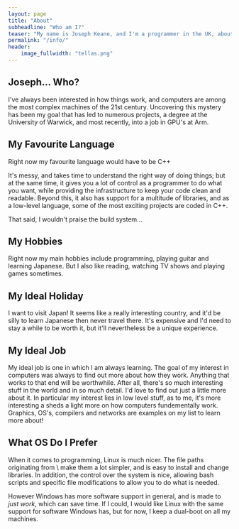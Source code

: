```yaml
---
layout: page
title: "About"
subheadline: "Who am I?"
teaser: "My name is Joseph Keane, and I'm a programmer in the UK, about to finish a CS degree at Warwick"
permalink: "/info/"
header:
    image_fullwidth: "tellas.png"
---
```


## Joseph... Who?

I've always been interested in how things work, and computers are among the most complex machines of the 21st century. Uncovering this mystery has been my goal that has led to numerous projects, a degree at the University of Warwick, and most recently, into a job in GPU's at Arm.

## My Favourite Language

Right now my favourite language would have to be C++

It's messy, and takes time to understand the right way of doing things; but at the same time, it gives you a lot of control as a programmer to do what you want, while providing the infrastructure to keep your code clean and readable. Beyond this, it also has support for a multitude of libraries, and as a low-level language, some of the most exciting projects are coded in C++.

That said, I wouldn't praise the build system...

## My Hobbies

Right now my main hobbies include programming, playing guitar and learning Japanese. But I also like reading, watching TV shows and playing games sometimes.

## My Ideal Holiday

I want to visit Japan! It seems like a really interesting country, and it'd be silly to learn Japanese then never travel there. It's expensive and I'd need to stay a while to be worth it, but it'll nevertheless be a unique experience.

## My Ideal Job

My ideal job is one in which I am always learning. The goal of my interest in computers was always to find out more about how they work. Anything that works to that end will be worthwhile. After all, there's so much interesting stuff in the world and in so much detail. I'd love to find out just a little more about it. In particular my interest lies in low level stuff, as to me, it's more interesting a sheds a light more on how computers fundementally work. Graphics, OS's, compilers and networks are examples on my list to learn more about!

## What OS Do I Prefer

When it comes to programming, Linux is much nicer. The file paths originating from \ make them a lot simpler, and is easy to install and change libraries. In addition, the control over the system is nice, allowing bash scripts and specific file modifications to allow you to do what is needed.

However Windows has more software support in general, and is made to *just work*, which can save time. If I could, I would like Linux with the same support for software Windows has, but for now, I keep a dual-boot on all my machines.